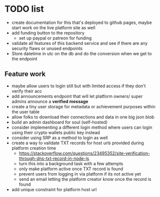 # TODO list

- create documentation for this that's deployed to github pages, maybe start work on the live platform site as well
- add funding button to the repository
  - set up paypal or patreon for funding
- validate all features of this backend service and see if there are any security flaws or unused endpoints
- Store datetime in utc on the db and do the conversion when we get to the endpoint

## Feature work

- maybe allow users to login still but with limited access if they don't verify their acc
- add announcements endpoint that will let platform owners/ super admins announce a **verified message**
- create a tiny user storage for metadata or achievement purposes within the user table
- allow folks to download their connections and data in one big json blob
- build an admin dashboard for soul (self-hosted)
- consider implementing a different login method where users can login using their crypto wallets public key instead
- consider using SRP as a method to login as well
- create a way to validate TXT records for host urls provided during platform creation time
  - https://stackoverflow.com/questions/23495352/site-verification-through-dns-txt-record-in-node-js
  - turn this into a background task with a few attempts
  - only make platform active once TXT record is found
  - prevent users from logging in via platform if its not active yet
  - send an email letting the platform creator know once the record is found
- add unique constraint for platform host url
